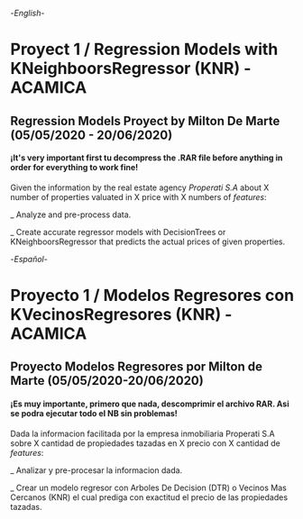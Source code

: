 -*English*-

# Proyect 1 / Regression Models with KNeighboorsRegressor (KNR) - ACAMICA

## Regression Models Proyect by Milton De Marte (05/05/2020 - 20/06/2020)

#### ¡It's very important first tu decompress the .RAR file before anything in order for everything to work fine!

Given the information by the real estate agency *Properati S.A* about X number of properties valuated in X price with X numbers of *features*:

_ Analyze and pre-process data.

_ Create accurate regressor models with DecisionTrees or KNeighboorsRegressor that predicts the actual prices of given properties.




-*Español*-

# Proyecto 1 / Modelos Regresores con KVecinosRegresores (KNR) - ACAMICA

## Proyecto Modelos Regresores por Milton de Marte (05/05/2020-20/06/2020)

#### ¡Es muy importante, primero que nada, descomprimir el archivo RAR. Asi se podra ejecutar todo el NB sin problemas!

Dada la informacion facilitada por la empresa inmobiliaria Properati S.A sobre X cantidad de propiedades tazadas en X precio con X cantidad de *features*:

_ Analizar y pre-procesar la informacion dada.

_ Crear un modelo regresor con Arboles De Decision  (DTR) o Vecinos Mas Cercanos (KNR) el cual prediga con exactitud el precio de las propiedades tazadas. 
